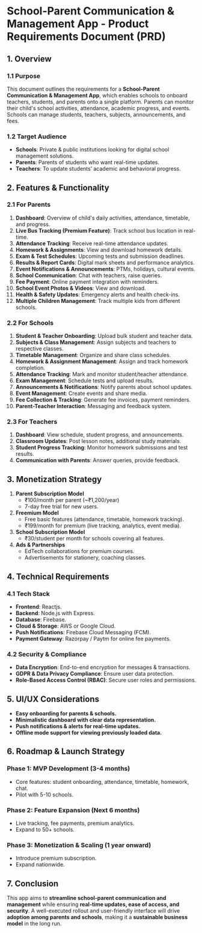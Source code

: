 # **School-Parent Communication & Management App - Product Requirements Document (PRD)**

## **1. Overview**

### **1.1 Purpose**

This document outlines the requirements for a **School-Parent Communication & Management App**, which enables schools to onboard teachers, students, and parents onto a single platform. Parents can monitor their child's school activities, attendance, academic progress, and events. Schools can manage students, teachers, subjects, announcements, and fees.

### **1.2 Target Audience**

- **Schools**: Private & public institutions looking for digital school management solutions.
- **Parents**: Parents of students who want real-time updates.
- **Teachers**: To update students’ academic and behavioral progress.

## **2. Features & Functionality**

### **2.1 For Parents**

1. **Dashboard**: Overview of child's daily activities, attendance, timetable, and progress.
2. **Live Bus Tracking (Premium Feature)**: Track school bus location in real-time.
3. **Attendance Tracking**: Receive real-time attendance updates.
4. **Homework & Assignments**: View and download homework details.
5. **Exam & Test Schedules**: Upcoming tests and submission deadlines.
6. **Results & Report Cards**: Digital mark sheets and performance analytics.
7. **Event Notifications & Announcements**: PTMs, holidays, cultural events.
8. **School Communication**: Chat with teachers, raise queries.
9. **Fee Payment**: Online payment integration with reminders.
10. **School Event Photos & Videos**: View and download.
11. **Health & Safety Updates**: Emergency alerts and health check-ins.
12. **Multiple Children Management**: Track multiple kids from different schools.

### **2.2 For Schools**

1. **Student & Teacher Onboarding**: Upload bulk student and teacher data.
2. **Subjects & Class Management**: Assign subjects and teachers to respective classes.
3. **Timetable Management**: Organize and share class schedules.
4. **Homework & Assignment Management**: Assign and track homework completion.
5. **Attendance Tracking**: Mark and monitor student/teacher attendance.
6. **Exam Management**: Schedule tests and upload results.
7. **Announcements & Notifications**: Notify parents about school updates.
8. **Event Management**: Create events and share media.
9. **Fee Collection & Tracking**: Generate fee invoices, payment reminders.
10. **Parent-Teacher Interaction**: Messaging and feedback system.

### **2.3 For Teachers**

1. **Dashboard**: View schedule, student progress, and announcements.
2. **Classroom Updates**: Post lesson notes, additional study materials.
3. **Student Progress Tracking**: Monitor homework submissions and test results.
4. **Communication with Parents**: Answer queries, provide feedback.

## **3. Monetization Strategy**

1. **Parent Subscription Model**
   - ₹100/month per parent (~₹1,200/year)
   - 7-day free trial for new users.
2. **Freemium Model**
   - Free basic features (attendance, timetable, homework tracking).
   - ₹199/month for premium (live tracking, analytics, event media).
3. **School Subscription Model**
   - ₹30/student per month for schools covering all features.
4. **Ads & Partnerships**
   - EdTech collaborations for premium courses.
   - Advertisements for stationery, coaching classes.

## **4. Technical Requirements**

### **4.1 Tech Stack**

- **Frontend**: Reactjs.
- **Backend**: Node.js with Express.
- **Database**: Firebase.
- **Cloud & Storage**: AWS or Google Cloud.
- **Push Notifications**: Firebase Cloud Messaging (FCM).
- **Payment Gateway**: Razorpay / Paytm for online fee payments.

### **4.2 Security & Compliance**

- **Data Encryption**: End-to-end encryption for messages & transactions.
- **GDPR & Data Privacy Compliance**: Ensure user data protection.
- **Role-Based Access Control (RBAC)**: Secure user roles and permissions.

## **5. UI/UX Considerations**

- **Easy onboarding for parents & schools.**
- **Minimalistic dashboard with clear data representation.**
- **Push notifications & alerts for real-time updates.**
- **Offline mode support for viewing previously loaded data.**

## **6. Roadmap & Launch Strategy**

### **Phase 1: MVP Development (3-4 months)**

- Core features: student onboarding, attendance, timetable, homework, chat.
- Pilot with 5-10 schools.

### **Phase 2: Feature Expansion (Next 6 months)**

- Live tracking, fee payments, premium analytics.
- Expand to 50+ schools.

### **Phase 3: Monetization & Scaling (1 year onward)**

- Introduce premium subscription.
- Expand nationwide.

## **7. Conclusion**

This app aims to **streamline school-parent communication and management** while ensuring **real-time updates, ease of access, and security**. A well-executed rollout and user-friendly interface will drive **adoption among parents and schools**, making it a **sustainable business model** in the long run.
